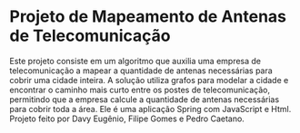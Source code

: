 <body>
        <h1>Projeto de Mapeamento de Antenas de Telecomunicação</h1>
        <p>Este projeto consiste em um algoritmo que auxilia uma empresa de telecomunicação a mapear a quantidade de antenas necessárias para cobrir uma cidade inteira. A solução utiliza grafos para modelar a cidade e encontrar o caminho mais curto entre os postes de telecomunicação, permitindo que a empresa calcule a quantidade de antenas necessárias para cobrir toda a área. Ele é uma aplicação Spring com JavaScript e Html. Projeto feito por Davy Eugênio, Filipe Gomes e Pedro Caetano.</p>
</body>


